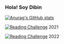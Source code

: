 ### Hola! Soy Dibin

[![Anurag's GitHub stats](https://github-readme-stats.vercel.app/api?username=dibinjose)]()

[![Reading Challenge](https://img.shields.io/badge/Reading%20Challenge-8%2F8-orange?logo=bookStack)](https://www.goodreads.com/user_challenges/30365611) 2021


[![Reading Challenge](https://img.shields.io/badge/Reading%20Challenge-0%2F15-orange?logo=bookStack)](https://www.goodreads.com/user_challenges/32752234) 2022

